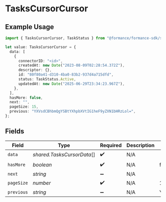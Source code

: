 # TasksCursorCursor

## Example Usage

```typescript
import { TasksCursorCursor, TaskStatus } from "@formance/formance-sdk/sdk/models/shared";

let value: TasksCursorCursor = {
  data: [
    {
      connectorID: "<id>",
      createdAt: new Date("2023-08-09T02:28:54.372Z"),
      descriptor: {},
      id: "80f80a41-d310-4ba0-83b2-937d4a715dfd",
      status: TaskStatus.Active,
      updatedAt: new Date("2025-06-29T23:34:23.967Z"),
    },
  ],
  hasMore: false,
  next: "",
  pageSize: 15,
  previous: "YXVsdCBhbmQgYSBtYXhpbXVtIG1heF9yZXN1bHRzLol=",
};
```

## Fields

| Field                                        | Type                                         | Required                                     | Description                                  | Example                                      |
| -------------------------------------------- | -------------------------------------------- | -------------------------------------------- | -------------------------------------------- | -------------------------------------------- |
| `data`                                       | *shared.TasksCursorData*[]                   | :heavy_check_mark:                           | N/A                                          |                                              |
| `hasMore`                                    | *boolean*                                    | :heavy_check_mark:                           | N/A                                          | false                                        |
| `next`                                       | *string*                                     | :heavy_minus_sign:                           | N/A                                          |                                              |
| `pageSize`                                   | *number*                                     | :heavy_check_mark:                           | N/A                                          | 15                                           |
| `previous`                                   | *string*                                     | :heavy_minus_sign:                           | N/A                                          | YXVsdCBhbmQgYSBtYXhpbXVtIG1heF9yZXN1bHRzLol= |